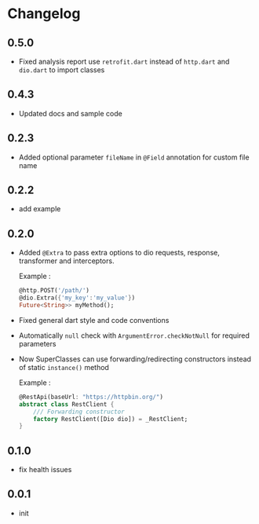 # Changelog
## 0.5.0

* Fixed analysis report
  use `retrofit.dart` instead of `http.dart` and `dio.dart` to import classes 

## 0.4.3
* Updated docs and sample code

## 0.2.3

* Added optional parameter `fileName` in `@Field` annotation for custom file name

## 0.2.2

* add example

## 0.2.0

* Added `@Extra` to pass extra options to dio requests, response, transformer and interceptors.

    Example :

    ```dart
    @http.POST('/path/')
    @dio.Extra({'my_key':'my_value'})
    Future<String>> myMethod();
    ```

* Fixed general dart style and code conventions

* Automatically `null` check with `ArgumentError.checkNotNull` for required parameters

* Now SuperClasses can use forwarding/redirecting constructors instead of static `instance()` method

    Example :

    ```dart
    @RestApi(baseUrl: "https://httpbin.org/")
    abstract class RestClient {
        /// Forwarding constructor
        factory RestClient([Dio dio]) = _RestClient;
    }
    ```

## 0.1.0

* fix health issues

## 0.0.1

* init
